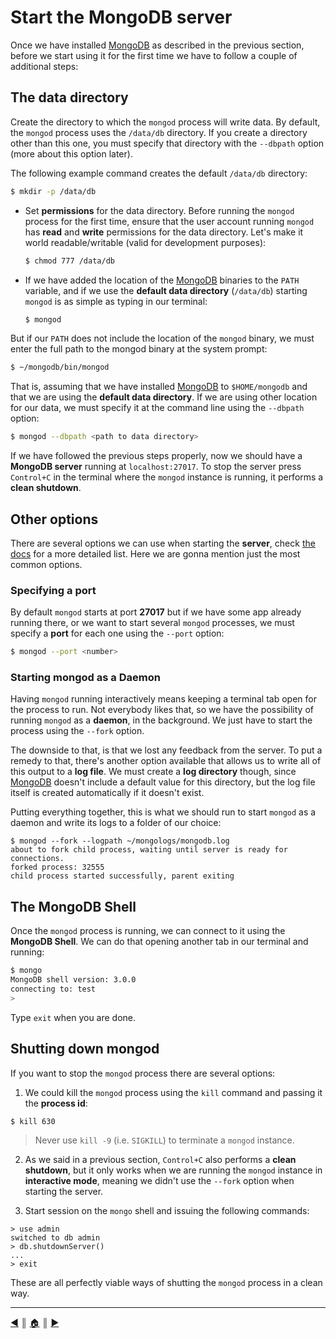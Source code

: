 # Start the MongoDB server
Once we have installed [MongoDB][1] as described in the previous section, before we start using it for the first time we have to follow a couple of additional steps:

## The data directory
Create the directory to which the `mongod` process will write data. By default, the `mongod` process uses the `/data/db` directory. If you create a directory other than this one, you must specify that directory with the `--dbpath` option (more about this option later).

The following example command creates the default `/data/db` directory:

```bash
$ mkdir -p /data/db
```

* Set **permissions** for the data directory. Before running the `mongod` process for the first time, ensure that the user account running `mongod` has **read** and **write** permissions for the data directory. Let's make it world readable/writable (valid for development purposes):

  ```bash
  $ chmod 777 /data/db
  ```

* If we have added the location of the [MongoDB][1] binaries to the `PATH` variable, and if we use the **default data directory** (`/data/db`) starting `mongod` is as simple as typing in our terminal:

  ```bash
  $ mongod
  ```

But if our `PATH` does not include the location of the `mongod` binary, we must enter the full path to the mongod binary at the system prompt:

```bash
$ ~/mongodb/bin/mongod
```

That is, assuming that we have installed [MongoDB][1] to `$HOME/mongodb` and that we are using the **default data directory**. If we are using other location for our data, we must specify it at the command line using the `--dbpath` option:

```bash
$ mongod --dbpath <path to data directory>
```

If we have followed the previous steps properly, now we should have a **MongoDB server** running at `localhost:27017`. To stop the server press `Control+C` in the terminal where the `mongod` instance is running, it performs a **clean shutdown**.

## Other options
There are several options we can use when starting the **server**, check [the docs][2] for a more detailed list. Here we are gonna mention just the most common options.

### Specifying a port
By default `mongod` starts at port **27017** but if we have some app already running there, or we want to start several `mongod` processes, we must specify a **port** for each one using the `--port` option:

```bash
$ mongod --port <number>
```

### Starting mongod as a Daemon
Having `mongod` running interactively means keeping a terminal tab open for the process to run. Not everybody likes that, so we have the possibility of running `mongod` as a **daemon**, in the background. We just have to start the process using the `--fork` option.

The downside to that, is that we lost any feedback from the server. To put a remedy to that, there's another option available that allows us to write all of this output to a **log file**. We must create a **log directory** though, since [MongoDB][1] doesn't include a default value for this directory, but the log file itself is created automatically if it doesn't exist.

Putting everything together, this is what we should run to start `mongod` as a daemon and write its logs to a folder of our choice:

```
$ mongod --fork --logpath ~/mongologs/mongodb.log
about to fork child process, waiting until server is ready for connections.
forked process: 32555
child process started successfully, parent exiting
```

## The MongoDB Shell
Once the `mongod` process is running, we can connect to it using the **MongoDB Shell**. We can do that opening another tab in our terminal and running:

```bash
$ mongo
MongoDB shell version: 3.0.0
connecting to: test
>
```
Type `exit` when you are done.

## Shutting down mongod
If you want to stop the `mongod` process there are several options:

1. We could kill the `mongod` process using the `kill` command and passing it the **process id**:

  ```bash
  $ kill 630
  ```

  > Never use `kill -9` (i.e. `SIGKILL`) to terminate a `mongod` instance.

2. As we said in a previous section, `Control+C` also performs a **clean shutdown**, but it only works when we are running the `mongod` instance in **interactive mode**, meaning we didn't use the `--fork` option when starting the server.

3. Start session on the `mongo` shell and issuing the following commands:
```
> use admin
switched to db admin
> db.shutdownServer()
...
> exit
```

These are all perfectly viable ways of shutting the `mongod` process in a clean way.

---
[:arrow_backward:][back] ║ [:house:][home] ║ [:arrow_forward:][next]

<!-- navigation -->
[home]: ../README.md
[back]: installing.md
[next]: problems_starting_mongod.md


<!-- links -->
[1]: https://www.mongodb.org/
[2]: https://docs.mongodb.org/manual/tutorial/manage-mongodb-processes/
